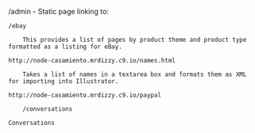 /admin
    - Static page linking to:
    
    /ebay
    
        This provides a list of pages by product theme and product type formatted as a listing for eBay.
    
    http://node-casamiento.mrdizzy.c9.io/names.html
    
        Takes a list of names in a textarea box and formats them as XML for importing into Illustrator.
    
    http://node-casamiento.mrdizzy.c9.io/paypal
    
        /conversations
    
    Conversations